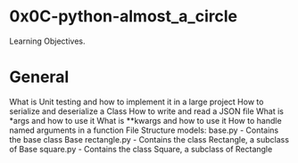 # 0x0C-python-almost_a_circle
Learning Objectives.
# General
 What is Unit testing and how to implement it in a large project
 How to serialize and deserialize a Class
 How to write and read a JSON file
 What is *args and how to use it
 What is **kwargs and how to use it
 How to handle named arguments in a function
File Structure
 models:
 base.py - Contains the base class Base
 rectangle.py - Contains the class Rectangle, a subclass of Base
 square.py - Contains the class Square, a subclass of Rectangle
